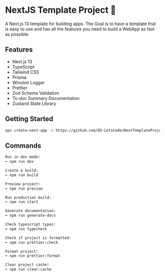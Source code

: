 # NextJS Template Project 🚀

A Next.js 13 template for building apps. The Goal is to have a template that is easy to use and has all the features you need to build a WebApp as fast as possible.

## Features

- Next.js 13
- TypeScript
- Tailwind CSS
- Prisma
- Winston Logger
- Prettier
- Zod Schema Validation
- Ts-doc Summary Documentation
- Zustand State Library

## Getting Started

```bash
npx create-next-app -e https://github.com/ED-LetsCode/NextTemplateProject
```

## Commands

```bash
Run in dev mode:
➡️ npm run dev

Create a build:
➡️ npm run build

Preview project:
➡️ npm run preview

Run production build:
➡️ npm run start

Generate documentation:
➡️ npm run generate-docs

Check typescript types:
➡️ npm run typecheck

Check if project is formatted:
➡️ npm run prettier:check

Format project:
➡️ npm run prettier:format

Clear project cache:
➡️ npm run clear:cache
```

